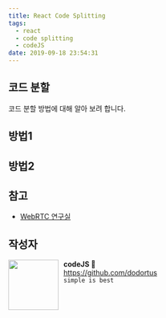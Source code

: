 ```yaml
---
title: React Code Splitting
tags:
  - react
  - code splitting
  - codeJS
date: 2019-09-18 23:54:31
---
```


## 코드 분할

코드 분할 방법에 대해 알아 보려 합니다.

## 방법1

## 방법2

## 참고

- [WebRTC 연구실](https://webrtclab.herokuapp.com)

## 작성자

<img src="https://avatars2.githubusercontent.com/u/1393664?s=200&v=4" width="100" align="left" style="margin-right: 10px">

**codeJS 🐘**<br>https://github.com/dodortus<br>`simple is best`
